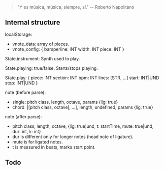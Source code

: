 > "Y es música, música, siempre, sí." -- Roberto Napolitano

## Internal structure

localStorage:
- vnote_data: array of pieces.
- vnote_config: {
   barsperline: INT
   width: INT
   piece: INT
}

State.instrument: Synth used to play.

State.playing: true/false. Starts/stops playing.

State.play: {
   piece:   INT
   section: INT
   bpm:     INT
   lines: [STR, ...]
   start: INT|UND
   stop:  INT|UND
}

note (before parse):
- single: pitch class, length, octave, params {lig: true}
- chord: [[pitch class, octave], ...], length, undefined, params {lig: true}

note (after parse):
- pitch class, length, octave, {lig: true|und, t: startTime, mute: true|und, dur: int, k: int}
- dur is different only for longer notes (head note of ligature).
- mute is for ligated notes.
- t is measured in beats, marks start point.

## Todo
